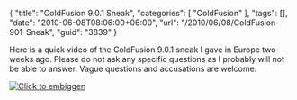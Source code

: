 {
	"title": "ColdFusion 9.0.1 Sneak",
	"categories": [
		"ColdFusion"
	],
	"tags": [],
	"date": "2010-06-08T08:06:00+06:00",
	"url": "/2010/06/08/ColdFusion-901-Sneak",
	"guid": "3839"
}

Here is a quick video of the ColdFusion 9.0.1 sneak I gave in Europe two weeks ago. Please do not ask any specific questions as I probably will not be able to answer. Vague questions and accusations are welcome.
<p/>
<!--more-->
<a href="http://www.raymondcamden.com/images/s3demo.swf"><img src="http://static.raymondcamden.com/images/cfjedi/Screen shot 2010-06-08 at 6.55.38 AM.png" title="Click to embiggen" border="0" /></a>